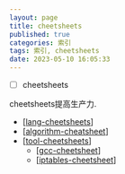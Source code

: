 ```yaml
---
layout: page
title: cheetsheets
published: true
categories: 索引
tags: 索引, cheetsheets
date: 2023-05-10 16:05:33
---
```


- [ ] cheetsheets

cheetsheets提高生产力.

- [[lang-cheetsheets]]
- [[algorithm-cheatsheet]]
- [[tool-cheetsheets]]
  - [[gcc-cheetsheet]]
  - [[iptables-cheetsheet]]

[//begin]: # "Autogenerated link references for markdown compatibility"
[lang-cheetsheets]: lang-cheetsheets.md "lang-cheetsheets"
[algorithm-cheatsheet]: algorithm-cheatsheet.md "algorithm-cheatsheet"
[tool-cheetsheets]: tool-cheetsheets.md "tool-cheetsheets"
[gcc-cheetsheet]: gcc-cheetsheet.md "gcc-cheetsheet"
[iptables-cheetsheet]: iptables-cheetsheet.md "iptables-cheetsheet"
[//end]: # "Autogenerated link references"
